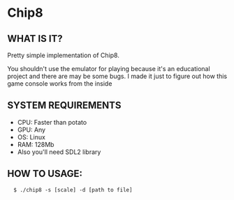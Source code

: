 Chip8
=============================

WHAT IS IT?
------------
Pretty simple implementation of Chip8.

You shouldn't use the emulator for playing because it's an educational project and there are may be some bugs.
I made it just to figure out how this game console works from the inside 


SYSTEM REQUIREMENTS
-------------------
- CPU: Faster than potato
- GPU: Any
- OS: Linux
- RAM: 128Mb
- Also you'll need SDL2 library


HOW TO USAGE:
-------------
      $ ./chip8 -s [scale] -d [path to file] 

